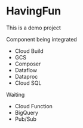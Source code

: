 # HavingFun
This is a demo project

Component being integrated
* Cloud Build
* GCS
* Composer
* Dataflow
* Dataproc
* Cloud SQL

Waiting
* Cloud Function
* BigQuery
* Pub/Sub
